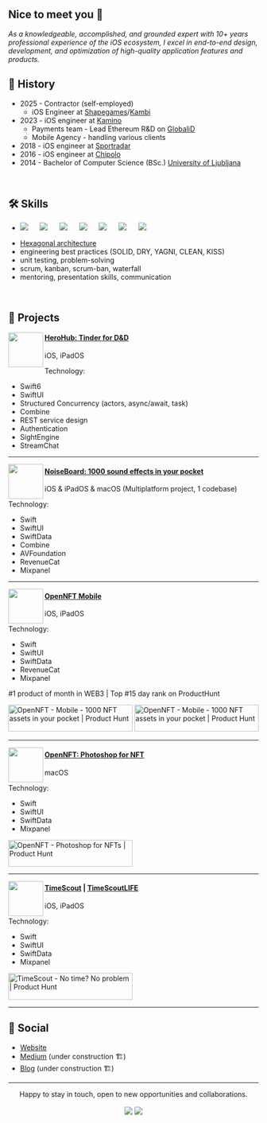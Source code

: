 <h2> Nice to meet you 👋 </h2>

<p>
  <em>As a knowledgeable, accomplished, and grounded expert with 10+ years professional experience of the iOS ecosystem, I excel in end-to-end design, development, and optimization of high-quality application features and products.</em>
</p>

## 🧳 History
- 2025 - Contractor (self-employed)
  - iOS Engineer at [Shapegames](https://www.shapegames.com)/[Kambi](https://www.kambi.com)
- 2023 - iOS engineer at [Kamino](https://www.netcetera.com/stories/news/Kamino-Aquisition.html)
  - Payments team - Lead Ethereum R&D on [GlobaliD](https://www.about.global.id/)
  - Mobile Agency - handling various clients
- 2018 - iOS engineer at [Sportradar](https://sportradar.com/)
- 2016 - iOS engineer at [Chipolo](https://chipolo.net/)
- 2014 - Bachelor of Computer Science (BSc.) [University of Ljubljana](https://www.uni-lj.si)

<br />

## 🛠️ Skills

- <span>
  <img src="https://img.shields.io/badge/Swift-Informational?style=flat&logo=swift&logoColor=%23F05138&labelColor=%23FFFFFF&color=%23FFFFFF" />
  &nbsp;&nbsp;&nbsp;&nbsp;
  <img src="https://img.shields.io/badge/SwiftUI-Informational?style=flat&logo=swift&logoColor=%232f6ef4&labelColor=%23FFFFFF&color=%232f6ef4" />
  &nbsp;&nbsp;&nbsp;&nbsp;
  <img src="https://img.shields.io/badge/SwiftData-Informational?style=flat&logo=swift&logoColor=%23d3d3d3&labelColor=%23000000&color=%23FFFFFF" />
  &nbsp;&nbsp;&nbsp;&nbsp;
  <img src="https://img.shields.io/badge/macOS-Informational?style=flat&logo=apple&logoColor=%23000000&labelColor=%23FFFFFF&color=%23000000" />
  &nbsp;&nbsp;&nbsp;&nbsp;
  <img src="https://img.shields.io/badge/MVC%2FMVVM%2FVIPER-Informational?style=flat&logoColor=%23F05138&label=%F0%9F%A7%B0&labelColor=%23FFFFFF&color=%23FFFFFF" />
  &nbsp;&nbsp;&nbsp;&nbsp;
  <img src="https://img.shields.io/badge/Git-Informational?style=flat&logo=git&logoColor=%23F05032&labelColor=%23FFFFFF&color=%23FFFFFF" />
  &nbsp;&nbsp;&nbsp;&nbsp;
  <img src="https://img.shields.io/badge/Reactive_(Combine%2C%20RxSwift)%20-Informational?style=flat&logoColor=%23F05032&label=%F0%9F%94%81&labelColor=%23FFFFFF&color=%23FFFFFF" />
</span>

- [Hexagonal architecture](https://en.wikipedia.org/wiki/Hexagonal_architecture_(software))
- engineering best practices (SOLID, DRY, YAGNI, CLEAN, KISS)
- unit testing, problem-solving
- scrum, kanban, scrum-ban, waterfall
- mentoring, presentation skills, communication

<br />

## 📱 Projects

<img align='left' src="https://github.com/user-attachments/assets/69c075cd-f04a-4948-ba7e-c04e85bef4a2" width="70">

#### [HeroHub: Tinder for D&D](https://apps.apple.com/si/app/herohub-find-d-d-players/id6466105989)
iOS, iPadOS

Technology:
- Swift6
- SwiftUI
- Structured Concurrency (actors, async/await, task)
- Combine
- REST service design
- Authentication
- SightEngine
- StreamChat
  
<hr>

<img align='left' src="https://github.com/user-attachments/assets/996a7ccf-f222-424b-88a3-864d13ee1170" width="70">

#### [NoiseBoard: 1000 sound effects in your pocket](https://apps.apple.com/si/app/custom-sound-board-noiseboard/id6692608487)
iOS & iPadOS & macOS (Multiplatform project, 1 codebase)

Technology:
- Swift
- SwiftUI
- SwiftData
- Combine
- AVFoundation
- RevenueCat
- Mixpanel

<hr>

<img align='left' src="https://github.com/user-attachments/assets/19e25e14-d1b6-4a97-9947-fd361eb41e6c" width="70">

#### [OpenNFT Mobile](https://apps.apple.com/si/app/nft-asset-art-maker-opennft/id6443635354)
iOS, iPadOS

Technology:
- Swift
- SwiftUI
- SwiftData
- RevenueCat
- Mixpanel

#1 product of month in WEB3  |  Top #15 day rank on ProductHunt

<a href="https://www.producthunt.com/products/opennft?embed=true&utm_source=badge-top-post-topic-badge&utm_medium=badge&utm_source=badge-opennft&#0045;mobile" target="_blank"><img src="https://api.producthunt.com/widgets/embed-image/v1/top-post-topic-badge.svg?post_id=821139&theme=light&period=monthly&topic_id=501&t=1752004525307" alt="OpenNFT&#0032;&#0045;&#0032;Mobile - 1000&#0032;NFT&#0032;assets&#0032;in&#0032;your&#0032;pocket | Product Hunt" style="width: 250px; height: 54px;" width="250" height="54" /></a>
<a href="https://www.producthunt.com/products/opennft?embed=true&utm_source=badge-featured&utm_medium=badge&utm_source=badge-opennft&#0045;mobile" target="_blank"><img src="https://api.producthunt.com/widgets/embed-image/v1/featured.svg?post_id=821139&theme=light&t=1752004525307" alt="OpenNFT&#0032;&#0045;&#0032;Mobile - 1000&#0032;NFT&#0032;assets&#0032;in&#0032;your&#0032;pocket | Product Hunt" style="width: 250px; height: 54px;" width="250" height="54" /></a>

<hr>

<img align='left' src="https://github.com/user-attachments/assets/19e25e14-d1b6-4a97-9947-fd361eb41e6c" width="70">

#### [OpenNFT: Photoshop for NFT](https://apps.apple.com/si/app/nft-asset-art-maker-opennft/id6443635354)
macOS

Technology:
- Swift
- SwiftUI
- SwiftData
- Mixpanel

<a href="https://www.producthunt.com/products/opennft?embed=true&utm_source=badge-featured&utm_medium=badge&utm_source=badge-opennft" target="_blank"><img src="https://api.producthunt.com/widgets/embed-image/v1/featured.svg?post_id=384666&theme=light&t=1752004359060" alt="OpenNFT - Photoshop&#0032;for&#0032;NFTs | Product Hunt" style="width: 250px; height: 54px;" width="250" height="54" /></a> 

<hr>

<img align='left' src="https://github.com/user-attachments/assets/14686bcd-b327-40a3-ae1b-fada4660d885" width="70">

#### [TimeScout](https://apps.apple.com/si/app/timescout/id1584949806) | [TimeScoutLIFE](https://apps.apple.com/si/app/timescoutlife/id1584951815)
iOS, iPadOS

Technology:
- Swift
- SwiftUI
- SwiftData
- Mixpanel

<a href="https://www.producthunt.com/products/timescout?embed=true&utm_source=badge-featured&utm_medium=badge&utm_source=badge-timescout" target="_blank"><img src="https://api.producthunt.com/widgets/embed-image/v1/featured.svg?post_id=396502&theme=light&t=1752004745442" alt="TimeScout - No&#0032;time&#0063;&#0032;No&#0032;problem | Product Hunt" style="width: 250px; height: 54px;" width="250" height="54" /></a>

<hr>

## 📃 Social

- [Website](https://blauberg.tech)
- [Medium](https://medium.com/@matej-kokosinek) (under construction 🏗️)
- [Blog](https://blauberg.tech/blog-1/) (under construction 🏗️)

<hr>

<p align="center">
   Happy to stay in touch, open to new opportunities and collaborations.
  <br>
<br>	
<a target="_blank" href="https://www.linkedin.com/in/matej-kokosinek/"><img src="https://img.shields.io/badge/-LinkedIn-0077B5?style=for-the-badge&logo=Linkedin&logoColor=white"></img></a>
<a target="_blank" href="https://medium.com/@matej-kokosinek"><img src="https://img.shields.io/badge/-Medium-12100E?style=for-the-badge&logo=Medium&logoColor=white"></img></a>
<br>
</p>

